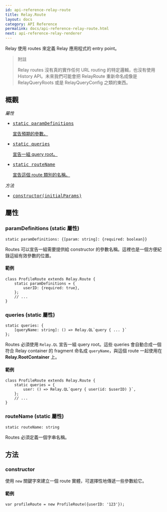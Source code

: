 ```yaml
---
id: api-reference-relay-route
title: Relay.Route
layout: docs
category: API Reference
permalink: docs/api-reference-relay-route.html
next: api-reference-relay-renderer
---
```


Relay 使用 routes 來定義 Relay 應用程式的 entry point。

> 附註
>
> Relay routes 沒有真的實作任何 URL routing 的特定邏輯，也沒有使用 History API。未來我們可能會把 RelayRoute 重新命名成像是 RelayQueryRoots 或是 RelayQueryConfig 之類的東西。


## 概觀

*屬性*

<ul class="apiIndex">
	<li>
		<a href="#paramdefinitions-static-property">
			<pre>static paramDefinitions</pre>
			宣告預期的參數。
		</a>
	</li>
	<li>
		<a href="#queries-static-property">
			<pre>static queries</pre>
			宣告一組 query root。
		</a>
	</li>
	<li>
		<a href="#routename-static-property">
			<pre>static routeName</pre>
			宣告這個 route 類別的名稱。
		</a>
	</li>
</ul>

*方法*

<ul class="apiIndex">
	<li>
		<a href="#constructor">
			<pre>constructor(initialParams)</pre>
		</a>
	</li>
</ul>

## 屬性

### paramDefinitions (static 屬性)

```
static paramDefinitions: {[param: string]: {required: boolean}}
```

Routes 可以宣告一組需要提供給 constructor 的參數名稱。這裡也是一個方便紀錄這組有效參數的位置。

#### 範例

```
class ProfileRoute extends Relay.Route {
	static paramDefinitions = {
		userID: {required: true},
	};
	// ...
}
```

### queries (static 屬性)

```
static queries: {
	[queryName: string]: () => Relay.QL`query { ... }`
};
```

Routes 必須使用 `Relay.QL` 宣告一組 query root。這些 queries 會自動合成一個符合 Relay container 的 fragment 命名成 `queryName`，與這個 route 一起使用在 **Relay.RootContainer** 上。

#### 範例

```
class ProfileRoute extends Relay.Route {
	static queries = {
		user: () => Relay.QL`query { user(id: $userID) }`,
	};
	// ...
}
```

### routeName (static 屬性)

```
static routeName: string
```

Routes 必須定義一個字串名稱。

## 方法

### constructor

使用 `new` 關鍵字來建立一個 route 實體，可選擇性地傳遞一些參數給它。

#### 範例

```
var profileRoute = new ProfileRoute({userID: '123'});
```
